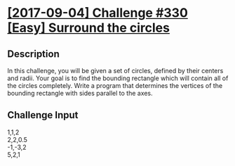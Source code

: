 # [[2017-09-04] Challenge #330 [Easy] Surround the circles](https://www.reddit.com/r/dailyprogrammer/comments/6y19v2/20170904_challenge_330_easy_surround_the_circles/)

## Description 
In this challenge, you will be given a set of circles, defined by their centers and radii. Your goal is to find the bounding rectangle which will contain all of the circles completely.
Write a program that determines the vertices of the bounding rectangle with sides parallel to the axes.

## Challenge Input 
1,1,2  
2,2,0.5  
-1,-3,2  
5,2,1